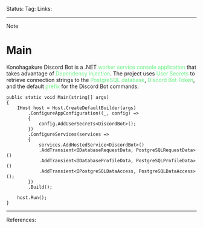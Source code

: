 Status: 
Tag:
Links:

---
> [!note] 
>  # Main

Konohagakure Discord Bot is a .NET <span style="color:rgb(102, 240, 129)">worker service console application</span> that takes advantage of <span style="color:rgb(102, 240, 129)">Dependency Injection</span>. The project uses <span style="color:rgb(102, 240, 129)">User Secrets</span> to retrieve connection strings to the <span style="color:rgb(102, 240, 129)">PostgreSQL database</span>, <span style="color:rgb(102, 240, 129)">Discord Bot Token</span>, and the default <span style="color:rgb(102, 240, 129)">prefix</span> for the Discord Bot commands.

``` run-csharp
public static void Main(string[] args)
{
	IHost host = Host.CreateDefaultBuilder(args)
		.ConfigureAppConfiguration((_, config) =>
		{
			config.AddUserSecrets<DiscordBot>();
		})
		.ConfigureServices(services =>
		{
			services.AddHostedService<DiscordBot>()
			.AddTransient<IDatabaseRequestData, PostgreSQLRequestData>()
			.AddTransient<IDatabaseProfileData, PostgreSQLProfileData>()
			.AddTransient<IPostgreSQLDataAccess, PostgreSQLDataAccess>();
		})
		.Build();

	host.Run();
}
```

---
References: